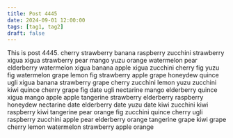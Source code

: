 ```yaml
---
title: Post 4445
date: 2024-09-01 12:00:00
tags: [tag1, tag2]
draft: false
---
```

This is post 4445.
cherry
strawberry
banana
raspberry
zucchini
strawberry
xigua
xigua
strawberry
pear
mango
yuzu
orange
watermelon
pear
elderberry
watermelon
xigua
banana
apple
xigua
zucchini
cherry
fig
yuzu
fig
watermelon
grape
lemon
fig
strawberry
apple
grape
honeydew
quince
ugli
xigua
banana
strawberry
grape
cherry
zucchini
lemon
yuzu
zucchini
kiwi
quince
cherry
grape
fig
date
ugli
nectarine
mango
elderberry
quince
xigua
mango
apple
apple
tangerine
strawberry
elderberry
raspberry
honeydew
nectarine
date
elderberry
date
yuzu
date
kiwi
zucchini
kiwi
raspberry
kiwi
tangerine
pear
orange
fig
zucchini
quince
cherry
ugli
raspberry
zucchini
apple
pear
elderberry
orange
tangerine
grape
kiwi
grape
cherry
lemon
watermelon
strawberry
apple
orange
